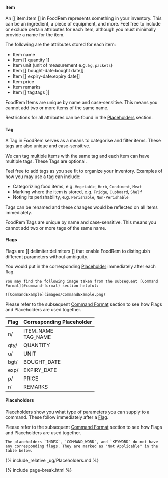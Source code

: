 <!-- markdownlint-disable-file first-line-h1 -->
#### Item

An [[ item:Item ]] in FoodRem represents something in your inventory. This can be an ingredient, a piece of equipment, and more. Feel free to include or exclude certain attributes for each item, although you must minimally provide a name for the item.

The following are the attributes stored for each item:

* Item name
* Item [[ quantity ]]
* Item unit (unit of measurement e.g. `kg`, `packets`)
* Item [[ bought-date:bought date]]
* Item [[ expiry-date:expiry date]]
* Item price
* Item remarks
* Item [[ tag:tags ]]

FoodRem Items are unique by name and case-sensitive. This means you cannot add two or more items of the same name.

Restrictions for all attributes can be found in the [Placeholders](#placeholders) section.

#### Tag

A Tag in FoodRem serves as a means to categorise and filter items. These tags are also unique and case-sensitive.

We can tag multiple items with the same tag and each item can have multiple tags. These Tags are optional.

Feel free to add tags as you see fit to organize your inventory. Examples of how you may use a tag can include:

* Categorizing food items, e.g. `Vegetable`, `Herb`, `Condiment`, `Meat`
* Marking where the item is stored, e.g. `Fridge`, `Cupboard`, `Shelf`
* Noting its perishability, e.g. `Perishable`, `Non-Perishable`

Tags can be renamed and these changes would be reflected on all items immediately.

FoodRem Tags are unique by name and case-sensitive. This means you cannot add two or more tags of the same name.

#### Flags

Flags are [[ delimiter:delimiters ]] that enable FoodRem to distinguish different parameters without ambiguity.

You would put in the corresponding [Placeholder](#placeholders) immediately after each flag.

```tip
You may find the following image taken from the subsequent [Command Format](#command-format) section helpful:

![CommandExample](images/CommandExample.png)

```

Please refer to the subsequent [Command Format](#command-format) section to see how Flags and Placeholders are used together.

| Flag | Corresponding Placeholder |
|------|---------------------------|
| n/   | ITEM_NAME<br>TAG_NAME     |
| qty/ | QUANTITY                  |
| u/   | UNIT                      |
| bgt/ | BOUGHT_DATE               |
| exp/ | EXPIRY_DATE               |
| p/   | PRICE                     |
| r/   | REMARKS                   |

#### Placeholders

Placeholders show you what type of parameters you can supply to a command. These follow immediately after a [Flag](#flags).

Please refer to the subsequent [Command Format](#command-format) section to see how Flags and Placeholders are used together.

```note
The placeholders `INDEX`, `COMMAND_WORD`, and `KEYWORD` do not have any corresponding flags. They are marked as "Not Applicable" in the table below.
```

{% include_relative _ug/Placeholders.md %}

{% include page-break.html %}

